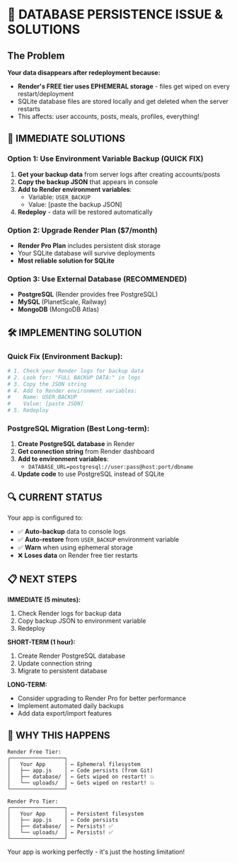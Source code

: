 # 🚨 DATABASE PERSISTENCE ISSUE & SOLUTIONS

## The Problem
**Your data disappears after redeployment because:**
- **Render's FREE tier uses EPHEMERAL storage** - files get wiped on every restart/deployment
- SQLite database files are stored locally and get deleted when the server restarts
- This affects: user accounts, posts, meals, profiles, everything!

## 🔧 IMMEDIATE SOLUTIONS

### Option 1: Use Environment Variable Backup (QUICK FIX)
1. **Get your backup data** from server logs after creating accounts/posts
2. **Copy the backup JSON** that appears in console
3. **Add to Render environment variables**:
   - Variable: `USER_BACKUP`
   - Value: [paste the backup JSON]
4. **Redeploy** - data will be restored automatically

### Option 2: Upgrade Render Plan ($7/month)
- **Render Pro Plan** includes persistent disk storage
- Your SQLite database will survive deployments
- **Most reliable solution for SQLite**

### Option 3: Use External Database (RECOMMENDED)
- **PostgreSQL** (Render provides free PostgreSQL)
- **MySQL** (PlanetScale, Railway)
- **MongoDB** (MongoDB Atlas)

## 🛠️ IMPLEMENTING SOLUTION

### Quick Fix (Environment Backup):
```bash
# 1. Check your Render logs for backup data
# 2. Look for: "FULL BACKUP DATA:" in logs
# 3. Copy the JSON string
# 4. Add to Render environment variables:
#    Name: USER_BACKUP
#    Value: [paste JSON]
# 5. Redeploy
```

### PostgreSQL Migration (Best Long-term):
1. **Create PostgreSQL database** in Render
2. **Get connection string** from Render dashboard
3. **Add to environment variables**:
   - `DATABASE_URL=postgresql://user:pass@host:port/dbname`
4. **Update code** to use PostgreSQL instead of SQLite

## 🔍 CURRENT STATUS

Your app is configured to:
- ✅ **Auto-backup** data to console logs
- ✅ **Auto-restore** from `USER_BACKUP` environment variable
- ✅ **Warn** when using ephemeral storage
- ❌ **Loses data** on Render free tier restarts

## 📋 NEXT STEPS

**IMMEDIATE (5 minutes):**
1. Check Render logs for backup data
2. Copy backup JSON to environment variable
3. Redeploy

**SHORT-TERM (1 hour):**
1. Create Render PostgreSQL database
2. Update connection string
3. Migrate to persistent database

**LONG-TERM:**
- Consider upgrading to Render Pro for better performance
- Implement automated daily backups
- Add data export/import features

## 🚀 WHY THIS HAPPENS

```
Render Free Tier:
┌─────────────────┐
│   Your App      │ ← Ephemeral filesystem
│   ├── app.js    │ ← Code persists (from Git)
│   ├── database/ │ ← Gets wiped on restart! 💥
│   └── uploads/  │ ← Gets wiped on restart! 💥
└─────────────────┘

Render Pro Tier:
┌─────────────────┐
│   Your App      │ ← Persistent filesystem
│   ├── app.js    │ ← Code persists
│   ├── database/ │ ← Persists! ✅
│   └── uploads/  │ ← Persists! ✅
└─────────────────┘
```

Your app is working perfectly - it's just the hosting limitation!




